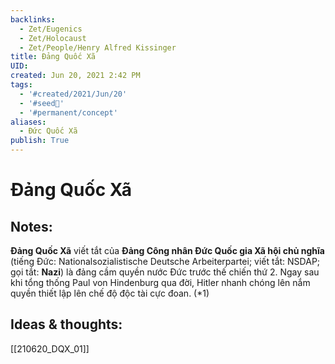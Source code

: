 ```yaml
---
backlinks:
  - Zet/Eugenics
  - Zet/Holocaust
  - Zet/People/Henry Alfred Kissinger
title: Đảng Quốc Xã
UID: 
created: Jun 20, 2021 2:42 PM
tags:
  - '#created/2021/Jun/20'
  - '#seed🥜'
  - '#permanent/concept'
aliases:
  - Đức Quốc Xã
publish: True
---
```

# Đảng Quốc Xã

## Notes:
**Đảng Quốc Xã** viết tắt của **Đảng Công nhân Đức Quốc gia Xã hội chủ nghĩa** (tiếng Đức: Nationalsozialistische Deutsche Arbeiterpartei; viết tắt: NSDAP; gọi tắt: **Nazi**) là đảng cầm quyền nước Đức trước thế chiến thứ 2. Ngay sau khi tổng thống Paul von Hindenburg qua đời, Hitler nhanh chóng lên nắm quyền thiết lập lên chế độ độc tài cực đoan. (*1)


## Ideas & thoughts:
[[210620_DQX_01]]
